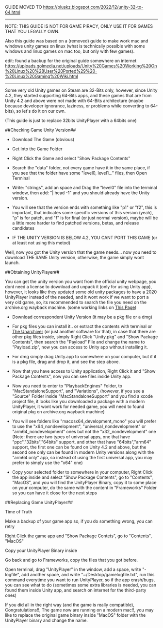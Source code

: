 
GUIDE MOVED TO https://pluskz.blogspot.com/2022/12/unity-32-to-64.html

---------------------------------

NOTE: THIS GUIDE IS NOT FOR GAME PIRACY, ONLY USE IT FOR GAMES THAT YOU LEGALLY OWN.

Also this guide was based on a (removed) guide to make work mac and windows unity games on linux (what is technically possible with some windows and linux games on mac too, but only with few games).

edit: found a backup for the original guide somewhere on internet
https://uploads.golmedia.net/uploads/Unity%20Games%20Working%20On%20Linux%20%28User%20Ported%29%20-%20Linux%20Gaming%20Wiki.html

---------------------------------


Some very old Unity games on Steam are 32-Bits only, however, since Unity 4.2, they started supporting 64-Bits apps, and these games that are from Unity 4.2 and above were not made with 64-Bits architecture (maybe because developer ignorance, laziness, or problems while converting to 64-bits), so let's do it on our own.

(This guide is just to replace 32bits UnityPlayer with a 64bits one)



##Checking Game Unity Version##

- Download The Game (obvious)

- Get Into the Game Folder

- Right Click the Game and select "Show Package Contents"

- Search the "data" folder, not every game have it in the same place, if you see that the folder have some "level0, level1..." files, then Open Terminal

- Write: "strings", add an space and Drag the "level0" file into the terminal window, then add: "| head -1" and you should already have the Unity version.

- You will see that the version ends with something like "p1" or "f2", this is important, that indicates some specific versions of this version (yeah), "p" is for patch, and "f" is for final (or just normal version), maybe will be a little more harder to find patched versions, betas, and release candidates

- IF THE UNITY VERSION IS BELOW 4.2, YOU CANT PORT THIS GAME (or at least not using this metod)


Well, now you got the Unity version that the game needs... now you need to download THE SAME Unity version, otherwise, the game simply wont launch.

##Obtaining UnityPlayer##

You can get the unity version you want from the official unity webpage, you dont need a license to download and unpack it (only for using Unity app), however, it looks like they updated some old unity packages to have a 2020 UnityPlayer instead of the needed, and it wont work if we want to port a very old game, so, its recommended to search the file you need on the archive.org wayback machine. (some working links on [This Page](https://github.com/M0REKZ/PortingMacGames/blob/Principal/Unity/Working%20Dowload%20Links.md))

- Download correspondent Unity Version (it may be a pkg file or a dmg)

- For pkg files you can install it.. or extract the contents with terminal or [The Unarchiver](https://apps.apple.com/us/app/the-unarchiver/id425424353?mt=12) (or just another software for that), in case that there are other pkg files inside, simply Right Click "Unity.pkg" and "Show Package Contents", then search the "Payload" File and change the name to "Payload.zip", now you can access to Unity app without installing it.

- For dmg simply drag Unity.app to somewhere on your computer, but if it is a pkg file, drag and drop it, and see the step above.

- Now that you have access to Unity application, Right Click it and "Show Package Contents", now you can see files inside Unity app.

- Now you need to enter to "PlaybackEngines" Folder, to "MacStandaloneSupport", and "Variations", (however, if you see a "Source" Folder inside "MacStandaloneSupport" and you find a xcode project file, it looks like you downloaded a package with a modern UnityPlayer, it wont work for needed game, you will need to found original pkg on archive.org wayback machine)

- You will see folders like "macosx64_development_mono" you will prefer to use the "x64_nondevelopment", "universal_nondevelopment" or "arm64_nondevelopment" ones but not the "x32_nondevelopment" one (Note: there are two types of universal apps, one that have "ppc","32bits","64bits" support, and other that have "64bits","arm64" support, the first one can be found on Unity 4.2 and above, but the second one only can be found in modern Unity versions along with the "arm64 only" app, so instead of using the first universal app, you may prefer to simply use the "x64" one)

- Copy your selected folder to somewhere in your computer, Right Click the app inside and select "Show Package Contents", go to "Contents", "MacOS", and you will find the UnityPlayer Binary, copy it to some place on your computer, do the same with the content in "Frameworks" Folder so you can have it close for the next steps

##Replacing Game UnityPlayer##

Time of Truth

Make a backup of your game app so, if you do something wrong, you can retry

Right Click the game app and "Show Package Contets", go to "Contents", "MacOS"

Copy your UnityPlayer Binary inside

Go back and go to Frameworks, copy the files that you got before.

Open terminal, drag "UnityPlayer" in the window, add a space, write "-logfile", add another space, and write "~/Desktop/gamelogfile.txt", run this command everytime you want to run UnityPlayer, so if the app crash/bugs, you can see what to do (sometimes some extra libraries is needed, you can found them inside Unity app, and search on internet for the third-party ones)

If you did all in the right way (and the game is really compatible), Congratulations!!, The game now are running on a modern mac!!, you may like to replace the original game binary inside "MacOS" folder with the UnityPlayer binary and change the name.


